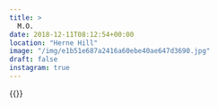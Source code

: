 ```yaml
---
title: >
  M.O.
date: 2018-12-11T08:12:54+00:00
location: "Herne Hill"
image: "/img/e1b51e687a2416a60ebe40ae647d3690.jpg"
draft: false
instagram: true
---
```


{{<photo src="/img/e1b51e687a2416a60ebe40ae647d3690.jpg">}}
